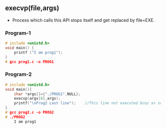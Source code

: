 ## execvp(file,args)
- Process which calls this API stops itself and get replaced by file=EXE.

### Program-1
```c
# include <unistd.h>
void main() {
    printf ("I am prog1");
}
# gcc prog1.c -o PROG1
```

### Program-2
```c
# include <unistd.h>
void main(){
    char *args[]={"./PROG1",NULL};
    execvp(args[0],args);
    printf("\nProg2 Last line");    //This line not executed bcoz as soon as the execvp() function is called, this program is replaced by PROG1
}
# gcc prog2.c -o PROG2
# ./PROG2
    I am prog1
```    
